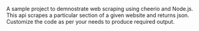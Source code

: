A sample project to demnostrate web scraping using cheerio and Node.js.
This api scrapes a particular section of a given website and returns json.
Customize the code as per your needs to produce required output.

